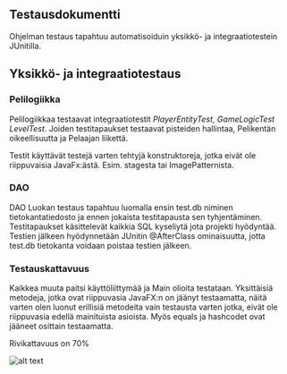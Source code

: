 ## Testausdokumentti

Ohjelman testaus tapahtuu automatisoiduin yksikkö- ja integraatiotestein JUnitilla.

## Yksikkö- ja integraatiotestaus

### Pelilogiikka

Pelilogiikkaa testaavat integraatiotestit *PlayerEntityTest*, *GameLogicTest* *LevelTest*. Joiden testitapaukset testaavat pisteiden hallintaa, Pelikentän oikeellisuutta ja Pelaajan liikettä.

Testit käyttävät testejä varten tehtyjä konstruktoreja, jotka eivät ole riippuvaisia JavaFx:ästä. Esim. stagesta tai ImagePatternista.

### DAO

DAO Luokan testaus tapahtuu luomalla ensin test.db niminen tietokantatiedosto ja ennen jokaista testitapausta sen tyhjentäminen. Testitapaukset käsittelevät kaikkia SQL kyseliytä jota projekti hyödyntää. Testien jälkeen hyödynnetään JUnitin  @AfterClass ominaisuutta, jotta test.db tietokanta voidaan poistaa testien jälkeen.


### Testauskattavuus
Kaikkea muuta paitsi käyttöliittymää ja Main olioita testataan. Yksittäisiä metodeja, jotka ovat riippuvasia JavaFX:n on jäänyt testaamatta, näitä varten olen luonut erillisiä metodeita vain testausta varten jotka, eivät ole riippuvasia edellä mainituista asioista. Myös equals ja hashcodet ovat jääneet osittain testaamatta.

Rivikattavuus on 70%

![alt text](https://raw.githubusercontent.com/D3lux3/ratsimulator/master/documentation/imgs/kattavuus.png "Testikattavuus")